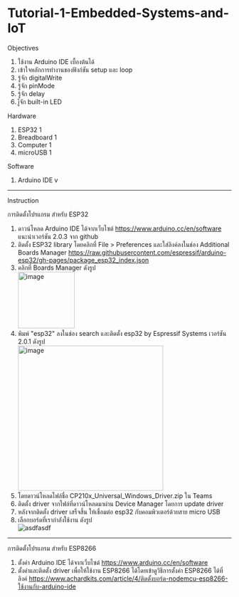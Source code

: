 # Tutorial-1-Embedded-Systems-and-IoT


Objectives
1.	ใช้งาน Arduino IDE เบื้องต้นได้
2.	เข้าใจหลักการทำงานของฟังก์ชัน setup และ loop
3.	รู้จัก digitalWrite
4.	รู้จัก pinMode
5.	รู้จัก delay
6.	iู้จัก built-in LED


Hardware
1.	ESP32		    1
2.	Breadboard  1
3.	Computer	  1
4.	microUSB	  1 

Software
1. Arduino IDE v
--------------------
Instruction

การติดตั้งโปรแกรม สำหรับ ESP32
1. ดาวน์โหลด Arduino IDE ได้จากเว็บไซต์ https://www.arduino.cc/en/software แนะนำเวอร์ชัน 2.0.3 จาก github
2. ติดตั้ง ESP32 library โดยคลิกที่ File > Preferences และใส่ลิงค์ลงในช่อง Additional Boards Manager https://raw.githubusercontent.com/espressif/arduino-esp32/gh-pages/package_esp32_index.json
3. คลิกที่ Boards Manager ดังรูป <br>
   <img width="127" alt="image" src="https://github.com/user-attachments/assets/3093df80-92d9-4704-aefd-388fed2a8282"> <br>
4. พิมพ์ "esp32" ลงในช่อง search และติดตั้ง esp32 by Espressif Systems เวอร์ชัน 2.0.1 ดังรูป <br>
   <img width="326" alt="image" src="https://github.com/user-attachments/assets/5e275d7e-a7df-434b-af96-ca0d8533ca19"> <br>
5. โดยดาวน์โหลดไฟล์ชื่อ CP210x_Universal_Windows_Driver.zip ใน Teams
6. ติดตั้ง driver จากไฟล์ที่ดาวน์โหลดมาผ่าน Device Manager โดยการ update driver
7. หลังจากติดตั้ง driver เสร็จสิ้น ให้เชื่อมต่อ esp32 กับคอมพิวเตอร์ด้วยสาย micro USB
8. เลือกบอร์ดที่เรากำลังใช้งาน ดังรูป <br>
![asdfasdf](https://user-images.githubusercontent.com/125423996/218939893-fdf3ef3b-da7b-40d5-90e0-891c3fdd2c4d.JPG) <br>


--------------------
การติดตั้งโปรแกรม สำหรับ ESP8266
1. ตั้งค่า Arduino IDE ได้จากเว็บไซต์ https://www.arduino.cc/en/software
2. ตั้งค่าและติดตั้ง driver เพื่อให้ใช้งาน ESP8266 ได้โดยเข้าดูวิธีการตั้งค่า ESP8266 ได้ที่ลิงค์ https://www.achardkits.com/article/4/ติดตั้งบอร์ด-nodemcu-esp8266-ใช้งานกับ-arduino-ide

